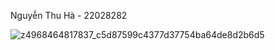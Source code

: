 Nguyễn Thu Hà - 22028282



![z4968464817837_c5d87599c4377d37754ba64de8d2b6d5](https://github.com/nguyenthuha04/ui/assets/125620517/36277451-5ec7-4497-adaf-8c67df65e8ee)

